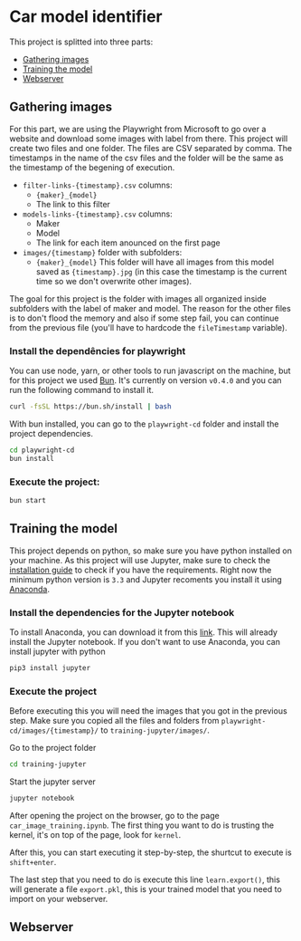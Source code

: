 # Car model identifier

This project is splitted into three parts:
- [Gathering images](#gathering-images)
- [Training the model](#training-the-model)
- [Webserver](#webserver)

## Gathering images
For this part, we are using the Playwright from Microsoft to go over a website and download some images with label from there.
This project will create two files and one folder.
The files are CSV separated by comma. The timestamps in the name of the csv files and the folder will be the same as the timestamp of the begening of execution.
- `filter-links-{timestamp}.csv` columns:
  - `{maker}_{model}`
  - The link to this filter
- `models-links-{timestamp}.csv` columns:
  - Maker
  - Model
  - The link for each item anounced on the first page
- `images/{timestamp}` folder with subfolders:
  - `{maker}_{model}` This folder will have all images from this model saved as `{timestamp}.jpg` (in this case the timestamp is the current time so we don't overwrite other images).

The goal for this project is the folder with images all organized inside subfolders with the label of maker and model. The reason for the other files is to don't flood the memory and also if some step fail, you can continue from the previous file (you'll have to hardcode the `fileTimestamp` variable).

### Install the dependêncies for playwright
You can use node, yarn, or other tools to run javascript on the machine, but for this project we used [Bun](https://bun.sh).
It's currently on version `v0.4.0` and you can run the following command to install it.
```bash
curl -fsSL https://bun.sh/install | bash
```

With bun installed, you can go to the `playwright-cd` folder and install the project dependencies.

```bash
cd playwright-cd
bun install
```

### Execute the project:
```bash
bun start
```

## Training the model
This project depends on python, so make sure you have python installed on your machine.
As this project will use Jupyter, make sure to check the [installation guide](https://docs.jupyter.org/en/latest/install/notebook-classic.html) to check if you have the requirements. Right now the minimum python version is `3.3` and Jupyter recoments you install it using [Anaconda](https://www.anaconda.com/products/distribution).

### Install the dependencies for the Jupyter notebook
To install Anaconda, you can download it from this [link](https://www.anaconda.com/products/distribution).
This will already install the Jupyter notebook.
If you don't want to use Anaconda, you can install jupyter with python
```bash
pip3 install jupyter
```

### Execute the project

Before executing this you will need the images that you got in the previous step. Make sure you copied all the files and folders from `playwright-cd/images/{timestamp}/` to `training-jupyter/images/`.

Go to the project folder
```bash
cd training-jupyter
```

Start the jupyter server
```bash
jupyter notebook
```

After opening the project on the browser, go to the page `car_image_training.ipynb`.
The first thing you want to do is trusting the kernel, it's on top of the page, look for `kernel`.

After this, you can start executing it step-by-step, the shurtcut to execute is `shift+enter`.

The last step that you need to do is execute this line `learn.export()`, this will generate a file `export.pkl`, this is your trained model that you need to import on your webserver.

## Webserver
